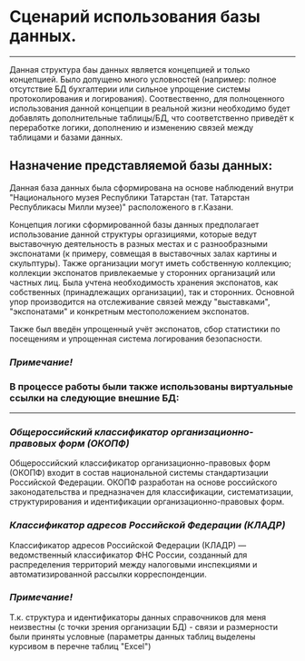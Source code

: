 # Сценарий использования базы данных.
---
Данная структура баы данных является концепцией и только концепцией. Было допущено много условностей (например: полное отсутствие БД бухгалтерии или сильное упрощение системы протоколирования и логирования). Соотвественно, для полноценного использования данной концепции в реальной жизни необходимо будет добавлять дополнительные таблицы/БД, что соответственно приведёт к переработке логики, дополнению и изменению связей между таблицами и базами данных.

## Назначение представляемой базы данных:

Данная база данных была сформирована на основе наблюдений внутри "Национального музея Республики Татарстан (тат. Татарстан Республикасы Милли музее)" расположеного в г.Казани.

Концепция логики сформированной базы данных предполагает использование данной структуры оргазициями, которые ведут выставочную деятельность в разных местах и с разнообразными экспонатами (к примеру, совмещая в выставочных залах картины и скульптуры). Также организации могут иметь собственную коллекцию; коллекции экспонатов привлекаемые у сторонних организаций или частных лиц. Была учтена необходимость хранения экспонатов, как собственных (принадлежащих организации), так и сторонних. Основной упор производится на отслеживание связей между "выставками", "экспонатами" и конкретным местоположением экспонатов.

Также был введён упрощенный учёт экспонатов, сбор статистики по посещениям и упрощенная система логирования безопасности.

### *Примечание!*

### В процессе работы были также использованы виртуальные ссылки на следующие внешние БД:
---
### *Общероссийский классификатор организационно-правовых форм (ОКОПФ)*

Общероссийский классификатор организационно-правовых форм (ОКОПФ) входит в состав национальной системы стандартизации Российской Федерации. ОКОПФ разработан на основе российского законодательства и предназначен для классификации, систематизации, структурирования и идентификации организационно-правовых форм.

### *Классификатор адресов Российской Федерации (КЛАДР)*

Классификатор адресов Российской Федерации (КЛАДР) — ведомственный классификатор ФНС России, созданный для распределения территорий между налоговыми инспекциями и автоматизированной рассылки корреспонденции.

### *Примечание!*
Т.к. структура и идентификаторы данных справочников для меня неизвестны (с точки зрения организации БД) - связи и размерности были приняты условные (параметры данных таблиц выделены курсивом в перечне таблиц "Excel")